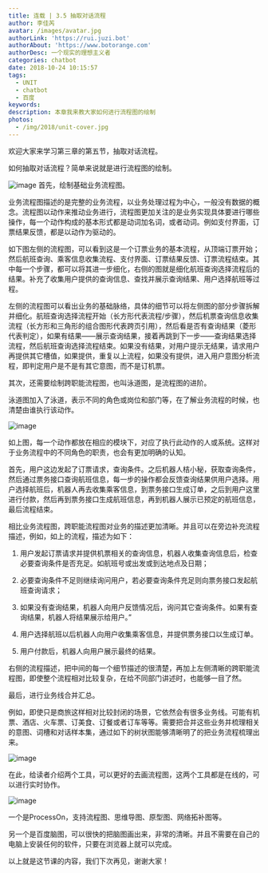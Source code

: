 ```yaml
---
title: 连载 | 3.5 抽取对话流程
author: 李佳芮
avatar: /images/avatar.jpg
authorLink: 'https://rui.juzi.bot'
authorAbout: 'https://www.botorange.com'
authorDesc: 一个现实的理想主义者
categories: chatbot
date: 2018-10-24 10:15:57
tags: 
  - UNIT
  - chatbot
  - 百度
keywords:
description: 本章我来教大家如何进行流程图的绘制
photos:
  - /img/2018/unit-cover.jpg
---
```


欢迎大家来学习第三章的第五节，抽取对话流程。

如何抽取对话流程？简单来说就是进行流程图的绘制。

![image](/img/2018/unit-3-5-1.jpeg)
首先，绘制基础业务流程图。

业务流程图描述的是完整的业务流程，以业务处理过程为中心，一般没有数据的概念。流程图以动作来推动业务进行，流程图更加关注的是业务实现具体要进行哪些操作，每一个动作构成的基本形式都是动词加名词，或者动词。例如支付界面，订票结果反馈，都是以动作为驱动的。

如下图左侧的流程图，可以看到这是一个订票业务的基本流程，从顶端订票开始；然后航班查询、乘客信息收集流程、支付界面、订票结果反馈、订票流程结束。其中每一个步骤，都可以将其进一步细化，右侧的图就是细化航班查询选择流程后的结果。补充了收集用户提供的查询信息、查找并展示查询结果、用户选择航班等过程。

左侧的流程图可以看出业务的基础脉络，具体的细节可以将左侧图的部分步骤拆解并细化。航班查询选择流程开始（长方形代表流程/步骤），然后机票查询信息收集流程（长方形和三角形的组合图形代表跨页引用），然后看是否有查询结果（菱形代表判定），如果有结果——展示查询结果，接着再跳到下一步——查询结果选择流程，然后航班查询选择流程结束。如果没有结果，对用户提示无结果，请求用户再提供其它槽值，如果提供，重复以上流程，如果没有提供，进入用户意图分析流程，即判定用户是不是有其它意图，而不是订机票。

其次，还需要绘制跨职能流程图，也叫泳道图，是流程图的进阶。

泳道图加入了泳道，表示不同的角色或岗位和部门等，在了解业务流程的时候，也清楚由谁执行该动作。

![image](/img/2018/unit-3-5-2.jpeg)

如上图，每一个动作都放在相应的模块下，对应了执行此动作的人或系统。这样对于业务流程中的不同角色的职责，也会有更加明确的认知。

首先，用户这边发起了订票请求，查询条件。之后机器人桔小秘，获取查询条件，然后通过票务接口查询航班信息，每一步的操作都会反馈查询结果供用户选择。用户选择航班后，机器人再去收集乘客信息，到票务接口生成订单，之后到用户这里进行付款，然后再到票务接口生成航班信息，再到机器人展示已预定的航班信息，最后流程结束。

相比业务流程图，跨职能流程图对业务的描述更加清晰。并且可以在旁边补充流程描述，例如，如上的流程，描述为如下：

1. 用户发起订票请求并提供机票相关的查询信息，机器人收集查询信息后，检查必要查询条件是否充足。如航班号或出发或到达地点及日期；

2. 必要查询条件不足则继续询问用户，若必要查询条件充足则向票务接口发起航班查询请求；

3. 如果没有查询结果，机器人向用户反馈情况后，询问其它查询条件。如果有查询结果，机器人将结果展示给用户。”

4. 用户选择航班以后机器人向用户收集乘客信息，并提供票务接口以生成订单。

5. 用户付款后，机器人向用户展示最终的结果。

右侧的流程描述，把中间的每一个细节描述的很清楚，再加上左侧清晰的跨职能流程图，即使整个流程相对比较复杂，在给不同部门讲述时，也能够一目了然。

最后，进行业务线合并汇总。

例如，即使只是商旅这样相对比较封闭的场景，它依然会有很多业务线。可能有机票、酒店、火车票、订美食、订餐或者订车等等。需要把合并这些业务并梳理相关的意图、词槽和对话样本集，通过如下的树状图能够清晰明了的把业务流程梳理出来。

![image](/img/2018/unit-3-5-3.jpeg)

在此，给读者介绍两个工具，可以更好的去画流程图，这两个工具都是在线的，可以进行实时协作。

![image](/img/2018/unit-3-5-4.jpeg)

一个是ProcessOn，支持流程图、思维导图、原型图、网络拓补图等。

另一个是百度脑图，可以很快的把脑图画出来，非常的清晰。并且不需要在自己的电脑上安装任何的软件，只要在浏览器上就可以完成。

以上就是这节课的内容，我们下次再见，谢谢大家！